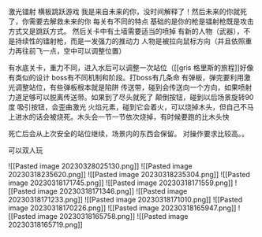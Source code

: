 激光镭射
横板跳跃游戏
我是来自未来的你，没时间解释了！然后未来的你就死了，你需要去解救未来的你
每关有不同的特点
基础的是你的枪是镭射枪既是攻击方式又是跳跃方式。
然后关卡中有土墙需要适当的喷掉
有新的人物（武器），不是持续性的镭射枪，而是一发强力的推动力
人物是被拉向鼠标方向（并且依照重力再往前飞一点，空中可以调整位置）

有水底关卡，重力不同，进入水后可以调整一次站位（[[gris 格里斯的旅程]]好像有类似的设计
boss有不同机制和阶段。打boss有几条命
有弹板，弹完要利用激光调整站位，有些弹板根本就是陷阱
传送带，碰到会传送向一个方向，如果喷射力道足够可以脱离传送带。如果到了尽头就死了
颠倒按钮，碰到以后场景旋转90度
吸引按钮，会歪曲激光
火焰元素，碰到它会着火，可以烧掉木头，但自己不马上进水的话会被烧死。木头会一节一节依次烧掉，有时候要跑的比木头快

死亡后会从上次安全的站位继续，场景内的东西会保留。
对操作要求比较高。。

可以双人玩

![[Pasted image 20230328025130.png]]
![[Pasted image 20230318235620.png]]
![[Pasted image 20230318235304.png]]
![[Pasted image 20230318171745.png]]
![[Pasted image 20230318171559.png]]
![[Pasted image 20230318171346.png]]
![[Pasted image 20230318171233.png]]
![[Pasted image 20230318171010.png]]
![[Pasted image 20230318170226.png]]
![[Pasted image 20230318165947.png]]
![[Pasted image 20230318165758.png]]
![[Pasted image 20230318165719.png]]